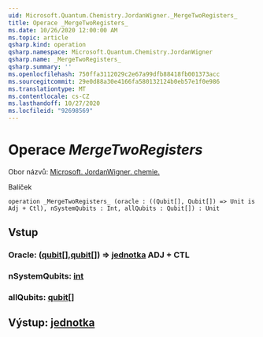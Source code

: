 ```yaml
---
uid: Microsoft.Quantum.Chemistry.JordanWigner._MergeTwoRegisters_
title: Operace _MergeTwoRegisters_
ms.date: 10/26/2020 12:00:00 AM
ms.topic: article
qsharp.kind: operation
qsharp.namespace: Microsoft.Quantum.Chemistry.JordanWigner
qsharp.name: _MergeTwoRegisters_
qsharp.summary: ''
ms.openlocfilehash: 750ffa3112029c2e67a99dfb88418fb001373acc
ms.sourcegitcommit: 29e0d88a30e4166fa580132124b0eb57e1f0e986
ms.translationtype: MT
ms.contentlocale: cs-CZ
ms.lasthandoff: 10/27/2020
ms.locfileid: "92698569"
---
```

# <a name="_mergetworegisters_-operation"></a>Operace _MergeTwoRegisters_

Obor názvů: [Microsoft. JordanWigner. chemie.](xref:Microsoft.Quantum.Chemistry.JordanWigner)

Balíček [](https://nuget.org/packages/)




```qsharp
operation _MergeTwoRegisters_ (oracle : ((Qubit[], Qubit[]) => Unit is Adj + Ctl), nSystemQubits : Int, allQubits : Qubit[]) : Unit
```


## <a name="input"></a>Vstup

### <a name="oracle--qubitqubit--unit-adj--ctl"></a>Oracle: ([qubit](xref:microsoft.quantum.lang-ref.qubit)[],[qubit](xref:microsoft.quantum.lang-ref.qubit)[]) => [jednotka](xref:microsoft.quantum.lang-ref.unit) ADJ + CTL




### <a name="nsystemqubits--int"></a>nSystemQubits: [int](xref:microsoft.quantum.lang-ref.int)




### <a name="allqubits--qubit"></a>allQubits: [qubit](xref:microsoft.quantum.lang-ref.qubit)[]





## <a name="output--unit"></a>Výstup: [jednotka](xref:microsoft.quantum.lang-ref.unit)

